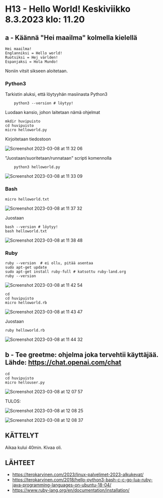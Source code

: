 # H13 - Hello World! Keskiviikko 8.3.2023 klo: 11.20

## a - Käännä "Hei maailma" kolmella kielellä

    Hei maailma!
    Englanniksi = Hello world!
    Ruotsiksi = Hej världen!
    Espanjaksi = Hola Mundo!
    
Noniin vitsit sikseen aloitetaan.

### Python3

Tarkistin aluksi, että löytyyhän masiinasta Python3
  
        python3 --version # löytyy!
        
Luodaan kansio, johon laitetaan nämä ohjelmat

    mkdir huvipuisto
    cd huvipuisto
    micro helloworld.py

Kirjoitetaan tiedostoon

![Screenshot 2023-03-08 at 11 32 06](https://user-images.githubusercontent.com/104775534/223675965-01d5f9ed-a36c-42bd-87c9-fec359261800.png)

"Juostaan/suoritetaan/runnataan" scripti komennolla

        python3 helloworld.py

![Screenshot 2023-03-08 at 11 33 09](https://user-images.githubusercontent.com/104775534/223676196-07fa6eb9-0c56-41d4-9a0b-eb1e1e19da6f.png)


### Bash

    micro helloworld.txt
    
![Screenshot 2023-03-08 at 11 37 32](https://user-images.githubusercontent.com/104775534/223677176-9980ebfe-c1cc-4836-94e4-46d66a729fea.png)

Juostaan
    
    bash --version # löytyy!
    bash helloworld.txt
    
![Screenshot 2023-03-08 at 11 38 48](https://user-images.githubusercontent.com/104775534/223677461-2d437de7-e84e-40bb-a744-d3743e892353.png)

    
### Ruby

    
    ruby --version  # ei ollu, pitää asentaa
    sudo apt-get update
    sudo apt-get install ruby-full # katsottu ruby-land.org
    ruby --version
    
![Screenshot 2023-03-08 at 11 42 54](https://user-images.githubusercontent.com/104775534/223678398-cf4018de-ea61-482f-ad46-adba9b3383e1.png)

    cd
    cd huvipuisto
    micro helloworld.rb
    
![Screenshot 2023-03-08 at 11 43 47](https://user-images.githubusercontent.com/104775534/223678608-0e9777ee-3d7b-489f-bd01-18b7030853d8.png)

Juostaan

    ruby helloworld.rb
    
![Screenshot 2023-03-08 at 11 44 32](https://user-images.githubusercontent.com/104775534/223678777-e0436200-0c32-4ddf-b51a-4a7651d83c0f.png)


## b - Tee greetme: ohjelma joka tervehtii käyttäjää. Lähde: https://chat.openai.com/chat

    cd
    cd huvipuisto
    micro hellouser.py
    
![Screenshot 2023-03-08 at 12 07 57](https://user-images.githubusercontent.com/104775534/223684380-bb32aef6-eb6c-4833-b76e-c0097b5a698c.png)

TULOS: 

![Screenshot 2023-03-08 at 12 08 25](https://user-images.githubusercontent.com/104775534/223684485-e4658fa8-ef76-482d-a9e4-80133db8fdc2.png)

![Screenshot 2023-03-08 at 12 08 37](https://user-images.githubusercontent.com/104775534/223684525-261d13fb-58c6-4387-9dd0-6a83813850ec.png)

## KÄTTELYT

Aikaa kului 40min. Kivaa oli.

## LÄHTEET

- https://terokarvinen.com/2023/linux-palvelimet-2023-alkukevat/
- https://terokarvinen.com/2018/hello-python3-bash-c-c-go-lua-ruby-java-programming-languages-on-ubuntu-18-04/
- https://www.ruby-lang.org/en/documentation/installation/






